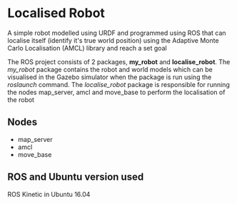 # Localised Robot
A simple robot modelled using URDF and programmed using ROS that can localise itself (identify it's true world position) using the Adaptive Monte Carlo Localisation (AMCL) library and reach a set goal

The ROS project consists of 2 packages, **my_robot** and **localise_robot**. The *my_robot* package contains the robot and world models which can be visualised in the Gazebo simulator when the package is run using the *roslaunch* command. The *localise_robot* package is responsible for running the nodes map_server, amcl and move_base to perform the localisation of the robot

## Nodes
* map_server 
* amcl
* move_base

  
## ROS and Ubuntu version used
ROS Kinetic in Ubuntu 16.04
